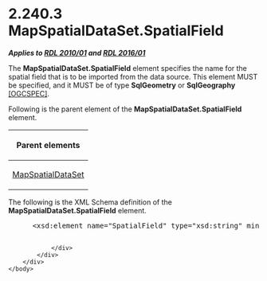 <html dir="LTR" xmlns:mshelp="http://msdn.microsoft.com/mshelp" xmlns:ddue="http://ddue.schemas.microsoft.com/authoring/2003/5" xmlns:xlink="http://www.w3.org/1999/xlink" xmlns:tool="http://www.microsoft.com/tooltip">
    <head>
        <meta http-equiv="Content-Type" content="text/html; CHARSET=utf-8"></meta>
        <meta name="save" content="history"></meta>
        <title>2.240.3 MapSpatialDataSet.SpatialField</title>
        <xml>
            <mshelp:toctitle title="2.240.3 MapSpatialDataSet.SpatialField"></mshelp:toctitle>
            <mshelp:rltitle title="[MS-RDL]: MapSpatialDataSet.SpatialField"></mshelp:rltitle>
            <mshelp:keyword index="A" term="7bc48694-b798-4db1-97d3-ee1cd3a2710b"></mshelp:keyword>
            <mshelp:attr name="DCSext.ContentType" value="open specification"></mshelp:attr>
            <mshelp:attr name="AssetID" value="7bc48694-b798-4db1-97d3-ee1cd3a2710b"></mshelp:attr>
            <mshelp:attr name="TopicType" value="kbRef"></mshelp:attr>
            <mshelp:attr name="DCSext.Title" value="[MS-RDL]: MapSpatialDataSet.SpatialField" />
        </xml>
    </head>
    <body>
        <div id="header">
            <h1 class="heading">2.240.3 MapSpatialDataSet.SpatialField</h1>
        </div>
        <div id="mainSection">
            <div id="mainBody">
                <div id="allHistory" class="saveHistory"></div>
                <div id="sectionSection0" class="section" name="collapseableSection">
                    

<p><b><i>Applies to </i></b><a href="3428e690-a348-4ec7-8a6a-8efb42d2cdee.htm"><b><i>RDL 2010/01</i></b></a><b><i>
and </i></b><a href="52ce3983-2bfc-4e72-9359-42aaf5fe4509.htm"><b><i>RDL 2016/01</i></b></a></p>

<p>The <b>MapSpatialDataSet.SpatialField</b> element specifies
the name for the spatial field that is to be imported from the data source.
This element MUST be specified, and it MUST be of type <b>SqlGeometry</b> or <b>SqlGeography</b>
<a href="https://go.microsoft.com/fwlink/?LinkId=158700">[OGCSPEC]</a>.</p>

<p>Following is the parent element of the <b>MapSpatialDataSet.SpatialField</b>
element.</p>

<table>
 <thead>
  <tr>
   <th>
   <p>Parent elements</p>
   </th>
  </tr>
 </thead>
 <tr>
  <td>
  <p><a href="93e9fe27-62df-49a6-922e-37d605819dcf.htm">MapSpatialDataSet</a></p>
  </td>
 </tr>
</table>

<p>The following is the XML Schema definition of the <b>MapSpatialDataSet.SpatialField</b>
element.           </p>

<dl>
<dd>
<div><pre> &lt;xsd:element name=&quot;SpatialField&quot; type=&quot;xsd:string&quot; minOccurs=&quot;1&quot; /&gt;
  
</pre></div>
</dd></dl>


                </div>
            </div>
        </div>
    </body>
</html>
